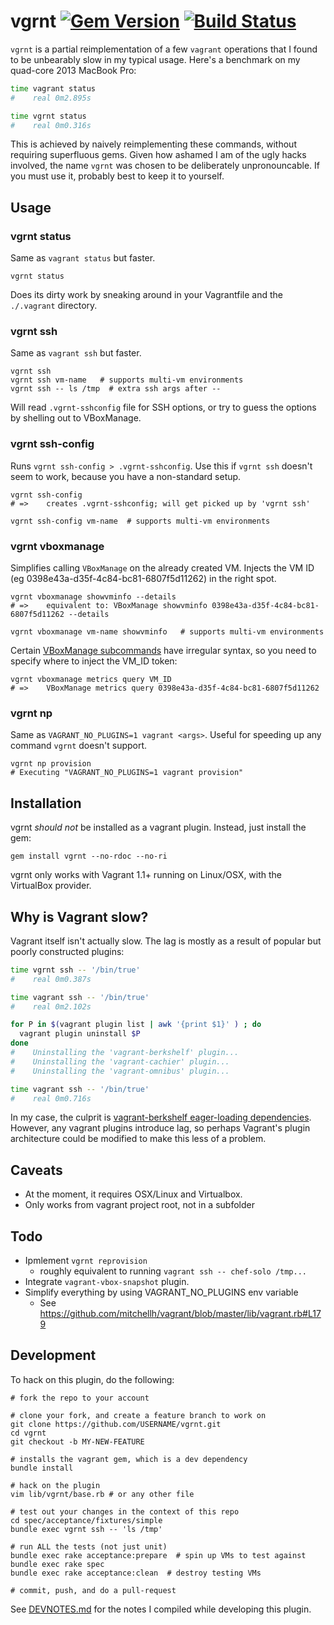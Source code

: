 vgrnt [![Gem Version](https://badge.fury.io/rb/vgrnt.png)](http://badge.fury.io/rb/vgrnt) [![Build Status](https://travis-ci.org/dergachev/vgrnt.png)](https://travis-ci.org/dergachev/vgrnt)
=====

`vgrnt` is a partial reimplementation of a few `vagrant` operations that I
found to be unbearably slow in my typical usage. Here's a benchmark on my
quad-core 2013 MacBook Pro:

```bash
time vagrant status
#    real 0m2.895s

time vgrnt status
#    real 0m0.316s
```

This is achieved by naively reimplementing these commands, without requiring
superfluous gems. Given how ashamed I am of the ugly hacks involved, the name
`vgrnt` was chosen to be deliberately unpronouncable. If you must use it,
probably best to keep it to yourself.

## Usage

### vgrnt status

Same as `vagrant status` but faster. 

```
vgrnt status
```

Does its dirty work by sneaking around in your Vagrantfile and the `./.vagrant` directory.

### vgrnt ssh

Same as `vagrant ssh` but faster.

```
vgrnt ssh
vgrnt ssh vm-name   # supports multi-vm environments
vgrnt ssh -- ls /tmp  # extra ssh args after --
```

Will read `.vgrnt-sshconfig` file for SSH options, or try to
guess the options by shelling out to VBoxManage.


### vgrnt ssh-config

Runs `vgrnt ssh-config > .vgrnt-sshconfig`. Use this if `vgrnt ssh` doesn't
seem to work, because you have a non-standard setup.

```
vgrnt ssh-config
# =>    creates .vgrnt-sshconfig; will get picked up by 'vgrnt ssh'

vgrnt ssh-config vm-name  # supports multi-vm environments
```

### vgrnt vboxmanage 

Simplifies calling `VBoxManage` on the already created VM. Injects
the VM ID (eg 0398e43a-d35f-4c84-bc81-6807f5d11262) in the right spot. 

```
vgrnt vboxmanage showvminfo --details
# =>    equivalent to: VBoxManage showvminfo 0398e43a-d35f-4c84-bc81-6807f5d11262 --details

vgrnt vboxmanage vm-name showvminfo   # supports multi-vm environments
```

Certain [VBoxManage subcommands](https://github.com/dergachev/vgrnt/blob/master/docs/vboxmanage-irregular-commands.txt)
have irregular syntax, so you need to specify where
to inject the VM_ID token:

```
vgrnt vboxmanage metrics query VM_ID 
# =>    VBoxManage metrics query 0398e43a-d35f-4c84-bc81-6807f5d11262
```

### vgrnt np

Same as `VAGRANT_NO_PLUGINS=1 vagrant <args>`. Useful for speeding up any
command `vgrnt` doesn't support.

```
vgrnt np provision
# Executing "VAGRANT_NO_PLUGINS=1 vagrant provision"
```

## Installation

vgrnt *should not* be installed as a vagrant plugin. Instead, just install the gem:

    gem install vgrnt --no-rdoc --no-ri

vgrnt only works with Vagrant 1.1+ running on Linux/OSX, with the VirtualBox provider.

## Why is Vagrant slow?

Vagrant itself isn't actually slow. The lag is mostly as a result of popular
but poorly constructed plugins:

```bash
time vgrnt ssh -- '/bin/true'
#    real 0m0.387s

time vagrant ssh -- '/bin/true'
#    real 0m2.102s

for P in $(vagrant plugin list | awk '{print $1}' ) ; do 
  vagrant plugin uninstall $P
done
#    Uninstalling the 'vagrant-berkshelf' plugin...
#    Uninstalling the 'vagrant-cachier' plugin...
#    Uninstalling the 'vagrant-omnibus' plugin...

time vagrant ssh -- '/bin/true'
#    real 0m0.716s
```

In my case, the culprit is [vagrant-berkshelf eager-loading 
dependencies](https://github.com/RiotGames/vagrant-berkshelf/issues/101).
However, any vagrant plugins introduce lag, so perhaps Vagrant's plugin
architecture could be modified to make this less of a problem.

## Caveats

* At the moment, it requires OSX/Linux and Virtualbox.
* Only works from vagrant project root, not in a subfolder

## Todo

* Ipmlement `vgrnt reprovision`
  - roughly equivalent to running `vagrant ssh -- chef-solo /tmp...`
* Integrate `vagrant-vbox-snapshot` plugin.
* Simplify everything by using VAGRANT_NO_PLUGINS env variable
  - See https://github.com/mitchellh/vagrant/blob/master/lib/vagrant.rb#L179

## Development

To hack on this plugin, do the following:

```
# fork the repo to your account

# clone your fork, and create a feature branch to work on
git clone https://github.com/USERNAME/vgrnt.git
cd vgrnt
git checkout -b MY-NEW-FEATURE

# installs the vagrant gem, which is a dev dependency
bundle install

# hack on the plugin
vim lib/vgrnt/base.rb # or any other file

# test out your changes in the context of this repo
cd spec/acceptance/fixtures/simple
bundle exec vgrnt ssh -- 'ls /tmp'

# run ALL the tests (not just unit)
bundle exec rake acceptance:prepare  # spin up VMs to test against
bundle exec rake spec
bundle exec rake acceptance:clean  # destroy testing VMs

# commit, push, and do a pull-request
```

See [DEVNOTES.md](https://github.com/dergachev/vgrnt/blob/master/docs/DEVNOTES.md)
for the notes I compiled while developing this plugin.
